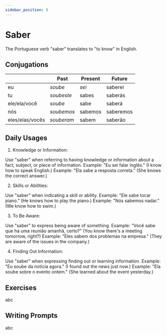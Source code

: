 ```yaml
---
sidebar_position: 9
---
```


# Saber

The Portuguese verb "saber" translates to "to know" in English.

## Conjugations

|                 | Past       | Present | Future    |
| --------------- | ---------- | ------- | --------- |
| eu              | _soube_    | _sei_   | saberei   |
| tu              | _soubeste_ | sabes   | saberás   |
| ele/ela/você    | _soube_    | sabe    | saberá    |
| nós             | _soubemos_ | sabemos | saberemos |
| eles/elas/vocês | _souberam_ | sabem   | saberão   |

## Daily Usages

1. Knowledge or Information:

Use "saber" when referring to having knowledge or information about a fact, subject, or piece of information.
Example: "Eu sei falar inglês." (I know how to speak English.)
Example: "Ela sabe a resposta correta." (She knows the correct answer.)

2. Skills or Abilities:

Use "saber" when indicating a skill or ability.
Example: "Ele sabe tocar piano." (He knows how to play the piano.)
Example: "Nós sabemos nadar." (We know how to swim.)

3. To Be Aware:

Use "saber" to express being aware of something.
Example: "Você sabe que há uma reunião amanhã, certo?" (You know there's a meeting tomorrow, right?)
Example: "Eles sabem dos problemas na empresa." (They are aware of the issues in the company.)

4. Finding Out Information:

Use "saber" when expressing finding out or learning information.
Example: "Eu soube da notícia agora." (I found out the news just now.)
Example: "Ela soube sobre o evento ontem." (She learned about the event yesterday.)

## Exercises

abc

## Writing Prompts

abc
